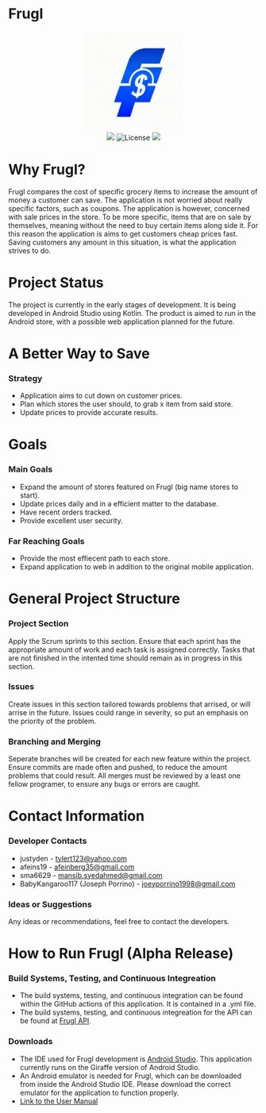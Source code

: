 # Frugl

<p align="center">
  <img src="Frugl_Logo.png" width=200 height=200/>
  <br>
  <a href="https://github.com/BabyKangaroo117/Frugl-APP/graphs/contributors" alt="Contributors">
        <img src="https://img.shields.io/badge/Contributors-5-blue" /></a>
  <img src="https://img.shields.io/badge/Development_Stage-Early_Development-orange"
  <a href="https://github.com/BabyKangaroo117/Frugl-APP/graphs/contributors" alt="License">
        <img src="https://img.shields.io/badge/License-Not_Picked-green" /></a>
</p>

# Why Frugl?

Frugl compares the cost of specific grocery items to increase the amount of money a customer can save. The application is not worried about really specific factors,
such as coupons. The application is however, concerned with sale prices in the store. To be more specific, items that are on sale by themselves, meaning without the need to buy certain
items along side it. For this reason the application is aims to get customers cheap prices fast. Saving customers any amount in this situation, is what the application strives to do.

# Project Status
The project is currently in the early stages of development. It is being developed in Android Studio using Kotlin. The product is aimed to run in the Android store, with a 
possible web application planned for the future. 

# A Better Way to Save

### Strategy

- Application aims to cut down on customer prices.
- Plan which stores the user should, to grab x item from said store.
- Update prices to provide accurate results.

# Goals

### Main Goals
- Expand the amount of stores featured on Frugl (big name stores to start).
- Update prices daily and in a efficient matter to the database.
- Have recent orders tracked.
- Provide excellent user security.

### Far Reaching Goals
- Provide the most effiecent path to each store.
- Expand application to web in addition to the original mobile application.

# General Project Structure

### Project Section

Apply the Scrum sprints to this section. Ensure that each sprint has the appropriate amount of work and each task is assigned correctly.
Tasks that are not finished in the intented time should remain as in progress in this section.

### Issues

Create issues in this section tailored towards problems that arrised, or will arrise in the future. Issues could range in severity, so put an emphasis on the priority of the problem.

### Branching and Merging

Seperate branches will be created for each new feature within the project. Ensure commits are made often and pushed, to reduce the amount problems that could result.
All merges must be reviewed by a least one fellow programer, to ensure any bugs or errors are caught.

# Contact Information

### Developer Contacts
- justyden - tylert123@yahoo.com
- afeins19 - afeinberg35@gmail.com
- sma6629 - mansib.syedahmed@gmail.com
- BabyKangaroo117 (Joseph Porrino) - joeyporrino1998@gmail.com

### Ideas or Suggestions
Any ideas or recommendations, feel free to contact the developers.

# How to Run Frugl (Alpha Release)

### Build Systems, Testing, and Continuous Integreation
- The build systems, testing, and continuous integration can be found within the GitHub actions of this application. It is contained in a .yml file.
- The build systems, testing, and continuous integreation for the API can be found at [Frugl API](https://github.com/justyden/FruglAPI).
  
### Downloads
- The IDE used for Frugl development is [Android Studio](https://developer.android.com/studio). This application currently runs on the Giraffe version of Android Studio.
- An Android emulator is needed for Frugl, which can be downloaded from inside the Android Studio IDE. Please download the correct emulator for the application to function properly.
- [Link to the User Manual](https://github.com/BabyKangaroo117/Frugl-APP/blob/Alpha-Build-Documentation/User%20Manual.md)
